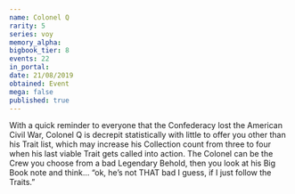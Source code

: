 ```yaml
---
name: Colonel Q
rarity: 5
series: voy
memory_alpha:
bigbook_tier: 8
events: 22
in_portal:
date: 21/08/2019
obtained: Event
mega: false
published: true
---
```


With a quick reminder to everyone that the Confederacy lost the American Civil War, Colonel Q is decrepit statistically with little to offer you other than his Trait list, which may increase his Collection count from three to four when his last viable Trait gets called into action. The Colonel can be the Crew you choose from a bad Legendary Behold, then you look at his Big Book note and think… “ok, he’s not THAT bad I guess, if I just follow the Traits.”
